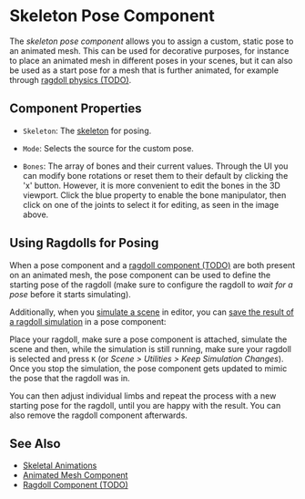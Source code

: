 # Skeleton Pose Component

The *skeleton pose component* allows you to assign a custom, static pose to an animated mesh. This can be used for decorative purposes, for instance to place an animated mesh in different poses in your scenes, but it can also be used as a start pose for a mesh that is further animated, for example through [ragdoll physics (TODO)](../../physics/jolt/ragdolls/jolt-ragdoll-component.md).

## Component Properties

* `Skeleton`: The [skeleton](skeleton-asset.md) for posing.

* `Mode`: Selects the source for the custom pose.

* `Bones`: The array of bones and their current values. Through the UI you can modify bone rotations or reset them to their default by clicking the 'x' button. However, it is more convenient to edit the bones in the 3D viewport. Click the blue property to enable the bone manipulator, then click on one of the joints to select it for editing, as seen in the image above.

## Using Ragdolls for Posing

When a pose component and a [ragdoll component (TODO)](../../physics/jolt/ragdolls/jolt-ragdoll-component.md) are both present on an animated mesh, the pose component can be used to define the starting pose of the ragdoll (make sure to configure the ragdoll to *wait for a pose* before it starts simulating).

Additionally, when you [simulate a scene](../../editor/run-scene.md) in editor, you can [save the result of a ragdoll simulation](../../editor/run-scene.md#keep-simulation-changes) in a pose component:

Place your ragdoll, make sure a pose component is attached, simulate the scene and then, while the simulation is still running, make sure your ragdoll is selected and press `K` (or *Scene > Utilities > Keep Simulation Changes*). Once you stop the simulation, the pose component gets updated to mimic the pose that the ragdoll was in.

You can then adjust individual limbs and repeat the process with a new starting pose for the ragdoll, until you are happy with the result. You can also remove the ragdoll component afterwards.

## See Also

* [Skeletal Animations](skeletal-animation-overview.md)
* [Animated Mesh Component](animated-mesh-component.md)
* [Ragdoll Component (TODO)](../../physics/jolt/ragdolls/jolt-ragdoll-component.md)
